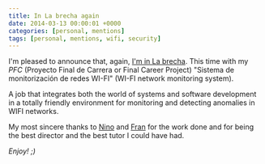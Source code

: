 ```yaml
---
title: In La brecha again
date: 2014-03-13 00:00:01 +0000
categories: [personal, mentions]
tags: [personal, mentions, wifi, security]
---
```


I'm pleased to announce that, again, [I'm in La brecha](http://psi-udc.blogspot.com/2011/02/bloqueos-internet-que-hacemos.html).
This time with my _PFC_ (Proyecto Final de Carrera or Final Career Project) "Sistema de monitorización de redes WI-FI" (WI-FI network monitoring system).

A job that integrates both the world of systems and software development in a totally friendly environment for monitoring and detecting anomalies in WIFI networks.

My most sincere thanks to [Nino](https://www.linkedin.com/in/antonino-santos-del-riego-8b6975108) and [Fran](https://www.linkedin.com/in/francisco-javier-novoa-de-manuel-62517b29) for the work done and for being the best director and the best tutor I could have had.

_Enjoy! ;)_
